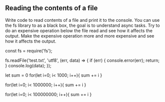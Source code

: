 ## Reading the contents of a file

Write code to read contents of a file and print it to the console. 
You can use the fs library to as a black box, the goal is to understand async tasks. 
Try to do an expensive operation below the file read and see how it affects the output. 
Make the expensive operation more and more expensive and see how it affects the output. 

const fs = require('fs');

fs.readFile('test.txt', 'utf8', (err, data) => {
  if (err) {
    console.error(err);
    return;
  }
  console.log(data);
});

let sum = 0
for(let i=0; i< 1000; i++){
    sum += i
}

for(let i=0; i< 1000000; i++){
    sum += i
}

for(let i=0; i< 100000000; i++){
    sum += i
}